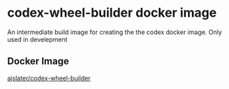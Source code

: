 # codex-wheel-builder docker image

An intermediate build image for creating the the codex docker image. Only used in develepment

## Docker Image

[ajslater/codex-wheel-builder](https://hub.docker.com/repository/docker/ajslater/codex-wheel-builder)
